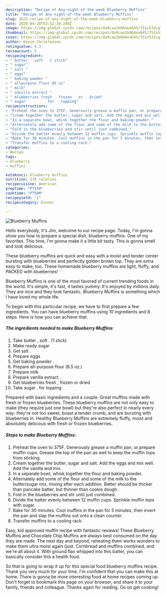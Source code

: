```yaml
---
description: "Recipe of Any-night-of-the-week Blueberry Muffins"
title: "Recipe of Any-night-of-the-week Blueberry Muffins"
slug: 2625-recipe-of-any-night-of-the-week-blueberry-muffins
date: 2020-04-28T03:52:39.240Z
image: https://img-global.cpcdn.com/recipes/da9caa1b064ea645/751x532cq70/blueberry-muffins-recipe-main-photo.jpg
thumbnail: https://img-global.cpcdn.com/recipes/da9caa1b064ea645/751x532cq70/blueberry-muffins-recipe-main-photo.jpg
cover: https://img-global.cpcdn.com/recipes/da9caa1b064ea645/751x532cq70/blueberry-muffins-recipe-main-photo.jpg
author: Kevin Christensen
ratingvalue: 4.3
reviewcount: 5
recipeingredient:
- " butter   soft   1 stick"
- " sugar"
- " salt "
- " eggs"
- " baking powder "
- " allpurpose flour 85 oz"
- " milk"
- " vanilla extract "
- " blueberries fresh   frozen   or   dried"
- " sugar          for   topping"
recipeinstructions:
- "Preheat the oven to 375F. Generously grease a muffin pan, or prepare muffin cups. Grease the top of the pan as well to keep the muffin tops from sticking."
- "Cream together the butter, sugar and salt. Add the eggs and mix well. Add the vanilla and mix."
- "In a separate bowl, whisk together the flour and baking powder."
- "Alternately add some of the flour and some of the milk to the butter/sugar mix, mixing after each addition. Batter should be thicker than pancake batter, but thinner than cookie dough."
- "Fold in the blueberries and stir until just combined."
- "Divide the batter evenly between 12 muffin cups. Sprinkle muffin tops with sugar."
- "Bake for 30 minutes. Cool muffins in the pan for 5 minutes, then invert the pan and slap the muffins out onto a clean counter."
- "Transfer muffins to a cooling rack."
categories:
- Recipe
tags:
- blueberry
- muffins

katakunci: blueberry muffins 
nutrition: 178 calories
recipecuisine: American
preptime: "PT15M"
cooktime: "PT50M"
recipeyield: "1"
recipecategory: Dinner

---
```



![Blueberry Muffins](https://img-global.cpcdn.com/recipes/da9caa1b064ea645/751x532cq70/blueberry-muffins-recipe-main-photo.jpg)

Hello everybody, it's Jim, welcome to our recipe page. Today, I'm gonna show you how to prepare a special dish, blueberry muffins. One of my favorites. This time, I'm gonna make it a little bit tasty. This is gonna smell and look delicious.

These blueberry muffins are quick and easy with a moist and tender center bursting with blueberries and perfectly golden brown top. They are extra easy to make, too. These homemade blueberry muffins are light, fluffy, and PACKED with blueberries!

Blueberry Muffins is one of the most favored of current trending foods in the world. It's simple, it's fast, it tastes yummy. It's enjoyed by millions daily. They are nice and they look fantastic. Blueberry Muffins is something which I have loved my whole life.


To begin with this particular recipe, we have to first prepare a few ingredients. You can have blueberry muffins using 10 ingredients and 8 steps. Here is how you can achieve that.

<!--inarticleads1-->

##### The ingredients needed to make Blueberry Muffins:

1. Take  butter ,  soft  . (1 stick)
1. Make ready  sugar
1. Get  salt .
1. Prepare  eggs
1. Get  baking powder .
1. Prepare  all-purpose flour (8.5 oz.)
1. Prepare  milk
1. Prepare  vanilla extract .
1. Get  blueberries fresh ,  frozen   or   dried
1. Take  sugar .         for   topping


Prepared with basic ingredients and a couple. Great muffins made with fresh or frozen blueberries. These blueberry muffins are not only easy to make (they require just one bowl) but they&#39;re also perfect in nearly every way: they&#39;re not too sweet, boast a tender crumb, and are bursting with blueberries in. Healthy Blueberry Muffins are extremely fluffy, moist and absolutely delicious with fresh or frozen blueberries. 

<!--inarticleads2-->

##### Steps to make Blueberry Muffins:

1. Preheat the oven to 375F. Generously grease a muffin pan, or prepare muffin cups. Grease the top of the pan as well to keep the muffin tops from sticking.
1. Cream together the butter, sugar and salt. Add the eggs and mix well. Add the vanilla and mix.
1. In a separate bowl, whisk together the flour and baking powder.
1. Alternately add some of the flour and some of the milk to the butter/sugar mix, mixing after each addition. Batter should be thicker than pancake batter, but thinner than cookie dough.
1. Fold in the blueberries and stir until just combined.
1. Divide the batter evenly between 12 muffin cups. Sprinkle muffin tops with sugar.
1. Bake for 30 minutes. Cool muffins in the pan for 5 minutes, then invert the pan and slap the muffins out onto a clean counter.
1. Transfer muffins to a cooling rack.


Easy, kid approved muffin recipe with fantastic reviews! These Blueberry Muffins and Chocolate Chip Muffins are always best consumed on the day they are made. The next day and beyond, reheating them works wonders to make them ultra moist again (just. Cornbread and muffins combined, and we&#39;re all about it. With ground flax whipped into this batter, you can basically consider this a health food. 

So that is going to wrap it up for this special food blueberry muffins recipe. Thank you very much for your time. I'm confident that you can make this at home. There is gonna be more interesting food at home recipes coming up. Don't forget to bookmark this page on your browser, and share it to your family, friends and colleague. Thanks again for reading. Go on get cooking!
